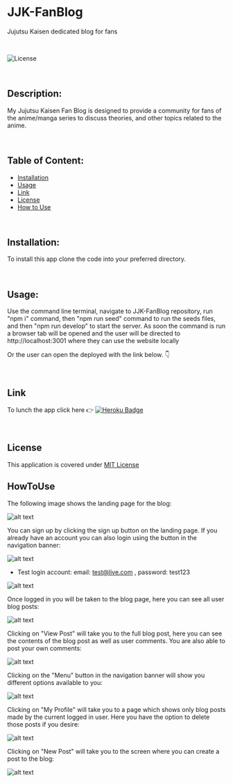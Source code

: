 # JJK-FanBlog
Jujutsu Kaisen dedicated blog for fans 

</br>

![License](https://img.shields.io/badge/License-MIT%20License-blue.svg)

</br>

## Description:

My Jujutsu Kaisen Fan Blog is designed to provide a community for fans of the anime/manga series to discuss theories, and other topics related to the anime.

</br>

## Table of Content:

  - [Installation](#installation)
  - [Usage](#usage)
  - [Link](#link)
  - [License](#license)
  - [How to Use](#howtouse)

  </br>

## Installation:
  
   To install this app clone the code into your preferred directory.
  
</br>

 ## Usage:

 Use the command line terminal, navigate to JJK-FanBlog repository, run "npm i" command, then "npm run seed" 
 command to run the seeds files, and then "npm run develop" to start the server. 
 As soon the command is run a browser tab will be opened and the user will be directed to http://localhost:3001 where they can use the website locally
  
  Or the user can open the deployed with the link below. 👇
  
  </br>
  
  ## Link

  To lunch the app click here  👉  [![Heroku Badge](https://www.herokucdn.com/deploy/button.svg)](https://peaceful-reef-19374-cb9c2cf1b6c9.herokuapp.com/) 

  </br>

  ## License
  
  
  This application is covered under [MIT License](https://choosealicense.com/licenses/mit/)

  ## HowToUse

  The following image shows the landing page for the blog: 
  
  ![alt text](client/public/images/landingpage.jpg)

  You can sign up by clicking the sign up button on the landing page. If you already have an account you can also login using the button in the navigation banner: 

  ![alt text](client/public/images/signup.jpg)

 * Test login account: email: test@live.com , password: test123 
 
  ![alt text](client/public/images/login.jpg)

  Once logged in you will be taken to the blog page, here you can see all user blog posts: 

  ![alt text](client/public/images/blogposts.jpg)

  Clicking on "View Post" will take you to the full blog post, here you can see the contents of the blog post as well as user comments. You are also able to post your own comments: 

  ![alt text](client/public/images/fullpost.jpg)

  Clicking on the "Menu" button in the navigation banner will show you different options available to you: 

  ![alt text](client/public/images/menunav.jpg)

  Clicking on "My Profile" will take you to a page which shows only blog posts made by the current logged in user. Here you have the option to delete those posts if you desire: 

  ![alt text](client/public/images/myprofile.jpg)

  Clicking on "New Post" will take you to the screen where you can create a post to the blog: 

  ![alt text](client/public/images/newpost.jpg)

  



